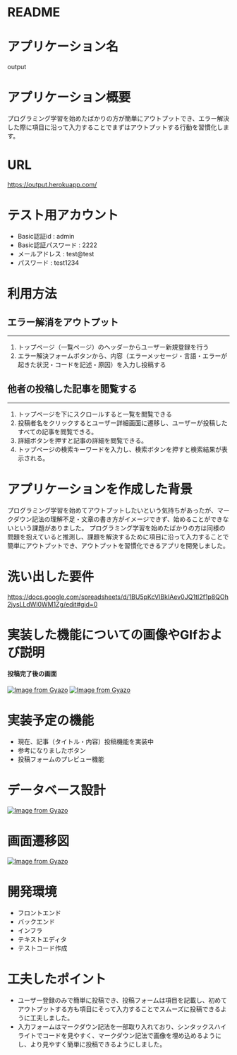 # README

# アプリケーション名
output
# アプリケーション概要
プログラミング学習を始めたばかりの方が簡単にアウトプットでき、エラー解決した際に項目に沿って入力することでまずはアウトプットする行動を習慣化します。
# URL
https://output.herokuapp.com/

# テスト用アカウント
- Basic認証id : admin
- Basic認証パスワード : 2222
- メールアドレス : test@test
- パスワード : test1234

# 利用方法

## エラー解消をアウトプット
---
1. トップページ（一覧ページ）のヘッダーからユーザー新規登録を行う
2. エラー解決フォームボタンから、内容（エラーメッセージ・言語・エラーが起きた状況・コードを記述・原因）を入力し投稿する

## 他者の投稿した記事を閲覧する
---
1. トップページを下にスクロールすると一覧を閲覧できる
2. 投稿者名をクリックするとユーザー詳細画面に遷移し、ユーザーが投稿したすべての記事を閲覧できる。
3. 詳細ボタンを押すと記事の詳細を閲覧できる。
4. トップページの検索キーワードを入力し、検索ボタンを押すと検索結果が表示される。

# アプリケーションを作成した背景
プログラミング学習を始めてアウトプットしたいという気持ちがあったが、マークダウン記法の理解不足・文章の書き方がイメージできず、始めることができないという課題がありました。
プログラミング学習を始めたばかりの方は同様の問題を抱えていると推測し、課題を解決するために項目に沿って入力することで簡単にアウトプットでき、アウトプットを習慣化できるアプリを開発しました。

# 洗い出した要件
https://docs.google.com/spreadsheets/d/1BU5pKcVIBkIAev0JQ1tI2f1p8QOh2jysLLdWl0WM1Zg/edit#gid=0

# 実装した機能についての画像やGIfおよび説明
#### 投稿完了後の画面
[![Image from Gyazo](https://i.gyazo.com/a4c3fc4fa7919929f70a2313acfc0c3e.jpg)](https://gyazo.com/a4c3fc4fa7919929f70a2313acfc0c3e)
[![Image from Gyazo](https://i.gyazo.com/7cf85571f0e501521b83d001b1feb1f3.png)](https://gyazo.com/7cf85571f0e501521b83d001b1feb1f3)

# 実装予定の機能
- 現在、記事（タイトル・内容）投稿機能を実装中
- 参考になりましたボタン
- 投稿フォームのプレビュー機能


# データベース設計
[![Image from Gyazo](https://i.gyazo.com/2bd9594225d1416cbe41646f87fe10b8.png)](https://gyazo.com/2bd9594225d1416cbe41646f87fe10b8)

# 画面遷移図
[![Image from Gyazo](https://i.gyazo.com/3b52e76eea222f6cd8a95269497ca93a.png)](https://gyazo.com/3b52e76eea222f6cd8a95269497ca93a)
# 開発環境
- フロントエンド
- バックエンド
- インフラ
- テキストエディタ
- テストコード作成

# 工夫したポイント
- ユーザー登録のみで簡単に投稿でき、投稿フォームは項目を記載し、初めてアウトプットする方も項目にそって入力することでスムーズに投稿できるように工夫しました。
- 入力フォームはマークダウン記法を一部取り入れており、シンタックスハイライトでコードを見やすく、マークダウン記法で画像を埋め込めるようにし、より見やすく簡単に投稿できるようにしました。
